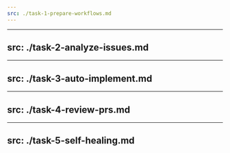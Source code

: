 ```yaml
---
src: ./task-1-prepare-workflows.md
---
```


---
src: ./task-2-analyze-issues.md
---

---
src: ./task-3-auto-implement.md
---

---
src: ./task-4-review-prs.md
---

---
src: ./task-5-self-healing.md
---
